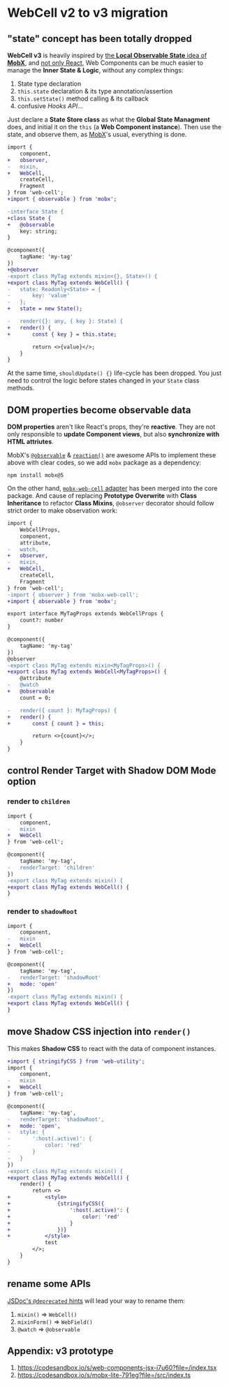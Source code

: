# WebCell v2 to v3 migration

## "state" concept has been totally dropped

**WebCell v3** is heavily inspired by [the **Local Observable State** idea of **MobX**][1], and [not only React][2], Web Components can be much easier to manage the **Inner State & Logic**, without any complex things:

1. State type declaration
2. `this.state` declaration & its type annotation/assertion
3. `this.setState()` method calling & its callback
4. confusive _Hooks API_...

Just declare a **State Store class** as what the **Global State Managment** does, and initial it on the `this` (a **Web Component instance**). Then use the state, and observe them, as [MobX][3]'s usual, everything is done.

```diff
import {
    component,
+   observer,
-   mixin,
+   WebCell,
    createCell,
    Fragment
} from 'web-cell';
+import { observable } from 'mobx';

-interface State {
+class State {
+   @observable
    key: string;
}

@component({
    tagName: 'my-tag'
})
+@observer
-export class MyTag extends mixin<{}, State>() {
+export class MyTag extends WebCell() {
-   state: Readonly<State> = {
-       key: 'value'
-   };
+   state = new State();

-   render({}: any, { key }: State) {
+   render() {
+       const { key } = this.state;

        return <>{value}</>;
    }
}
```

At the same time, `shouldUpdate() {}` life-cycle has been dropped. You just need to control the logic before states changed in your `State` class methods.

## DOM properties become observable data

**DOM properties** aren't like React's props, they're **reactive**. They are not only responsible to **update Component views**, but also **synchronize with HTML attriutes**.

MobX's [`@observable`][4] & [`reaction()`][5] are awesome APIs to implement these above with clear codes, so we add `mobx` package as a dependency:

```shell
npm install mobx@5
```

On the other hand, [`mobx-web-cell` adapter][6] has been merged into the core package. And cause of replacing **Prototype Overwrite** with **Class Inheritance** to refactor **Class Mixins**, `@observer` decorator should follow strict order to make observation work:

```diff
import {
    WebCellProps,
    component,
    attribute,
-   watch,
+   observer,
-   mixin,
+   WebCell,
    createCell,
    Fragment
} from 'web-cell';
-import { observer } from 'mobx-web-cell';
+import { observable } from 'mobx';

export interface MyTagProps extends WebCellProps {
    count?: number
}

@component({
    tagName: 'my-tag'
})
@observer
-export class MyTag extends mixin<MyTagProps>() {
+export class MyTag extends WebCell<MyTagProps>() {
    @attribute
-   @watch
+   @observable
    count = 0;

-   render({ count }: MyTagProps) {
+   render() {
+       const { count } = this;

        return <>{count}</>;
    }
}
```

## control Render Target with Shadow DOM Mode option

### render to `children`

```diff
import {
    component,
-   mixin
+   WebCell
} from 'web-cell';

@component({
    tagName: 'my-tag',
-   renderTarget: 'children'
})
-export class MyTag extends mixin() {
+export class MyTag extends WebCell() {
}
```

### render to `shadowRoot`

```diff
import {
    component,
-   mixin
+   WebCell
} from 'web-cell';

@component({
    tagName: 'my-tag',
-   renderTarget: 'shadowRoot'
+   mode: 'open'
})
-export class MyTag extends mixin() {
+export class MyTag extends WebCell() {
}
```

## move Shadow CSS injection into `render()`

This makes **Shadow CSS** to react with the data of component instances.

```diff
+import { stringifyCSS } from 'web-utility';
import {
    component,
-   mixin
+   WebCell
} from 'web-cell';

@component({
    tagName: 'my-tag',
-   renderTarget: 'shadowRoot',
+   mode: 'open',
-   style: {
-       ':host(.active)': {
-           color: 'red'
-       }
-   }
})
-export class MyTag extends mixin() {
+export class MyTag extends WebCell() {
    render() {
        return <>
+           <style>
+               {stringifyCSS({
+                   ':host(.active)': {
+                       color: 'red'
+                   }
+               })}
+           </style>
            test
        </>;
    }
}
```

## rename some APIs

[JSDoc's `@deprecated` hints][7] will lead your way to rename them:

1. `mixin()` => `WebCell()`
2. `mixinForm()` => `WebField()`
3. `@watch` => `@observable`

## Appendix: v3 prototype

1. https://codesandbox.io/s/web-components-jsx-i7u60?file=/index.tsx
2. https://codesandbox.io/s/mobx-lite-791eg?file=/src/index.ts

[1]: https://github.com/mobxjs/mobx/blob/mobx4and5/docs/refguide/observer-component.md#local-observable-state-in-class-based-components
[2]: https://blog.cloudboost.io/3-reasons-why-i-stopped-using-react-setstate-ab73fc67a42e
[3]: https://github.com/mobxjs/mobx/tree/mobx4and5/docs
[4]: https://github.com/mobxjs/mobx/blob/mobx4and5/docs/refguide/observable-decorator.md
[5]: https://github.com/mobxjs/mobx/blob/mobx4and5/docs/refguide/reaction.md
[6]: https://github.com/EasyWebApp/WebCell/tree/v2/MobX
[7]: https://jsdoc.app/tags-deprecated.html
